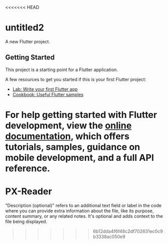 <<<<<<< HEAD
# untitled2

A new Flutter project.

## Getting Started

This project is a starting point for a Flutter application.

A few resources to get you started if this is your first Flutter project:

- [Lab: Write your first Flutter app](https://docs.flutter.dev/get-started/codelab)
- [Cookbook: Useful Flutter samples](https://docs.flutter.dev/cookbook)

For help getting started with Flutter development, view the
[online documentation](https://docs.flutter.dev/), which offers tutorials,
samples, guidance on mobile development, and a full API reference.
=======
# PX-Reader
"Description (optional)" refers to an additional text field or label in the code where you can provide extra information about the file, like its purpose, content summary, or any related notes. It's optional and adds context to the file being displayed.
>>>>>>> 6b12dda4f6f48c2df702631ec0c9b3338ac050e9
